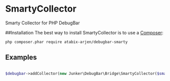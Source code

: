 # SmartyCollector
Smarty Collector for PHP DebugBar 

##Installation
The best way to install SmartyCollector is to use a [Composer](https://getcomposer.org/download):

    php composer.phar require atabix-arjen/debugbar-smarty

## Examples

```php

$debugbar->addCollector(new Junker\DebugBar\Bridge\SmartyCollector($smarty));

```

